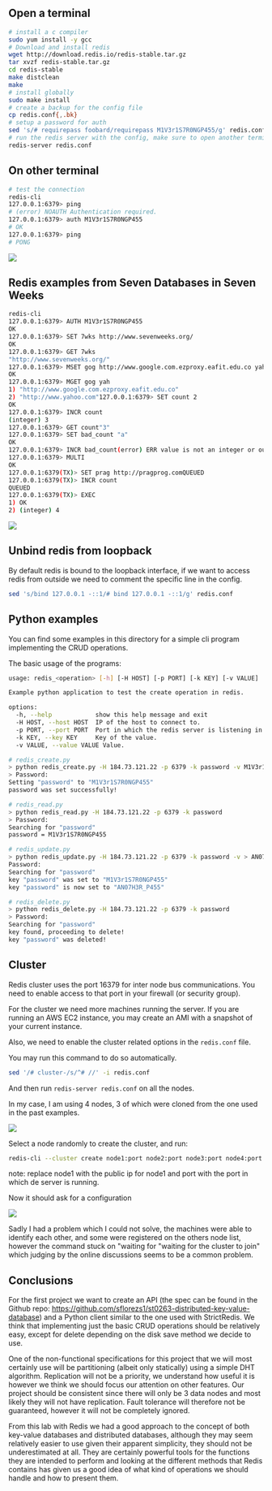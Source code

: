 ## Open a terminal
```bash
# install a c compiler
sudo yum install -y gcc
# Download and install redis
wget http://download.redis.io/redis-stable.tar.gz
tar xvzf redis-stable.tar.gz
cd redis-stable
make distclean
make
# install globally
sudo make install
# create a backup for the config file
cp redis.conf{,.bk}
# setup a password for auth
sed 's/# requirepass foobard/requirepass M1V3r1S7R0NGP455/g' redis.conf
# run the redis server with the config, make sure to open another terminal since this command will lock the terminal until the server is terminated
redis-server redis.conf
```

## On other terminal
```bash
# test the connection
redis-cli
127.0.0.1:6379> ping
# (error) NOAUTH Authentication required.
127.0.0.1:6379> auth M1V3r1S7R0NGP455
# OK
127.0.0.1:6379> ping
# PONG
```

![](./1.png)

## Redis examples from Seven Databases in Seven Weeks

```bash
redis-cli
127.0.0.1:6379> AUTH M1V3r1S7R0NGP455
OK
127.0.0.1:6379> SET 7wks http://www.sevenweeks.org/
OK
127.0.0.1:6379> GET 7wks
"http://www.sevenweeks.org/"
127.0.0.1:6379> MSET gog http://www.google.com.ezproxy.eafit.edu.co yah http://www.yahoo.com
OK
127.0.0.1:6379> MGET gog yah
1) "http://www.google.com.ezproxy.eafit.edu.co"
2) "http://www.yahoo.com"127.0.0.1:6379> SET count 2
OK
127.0.0.1:6379> INCR count
(integer) 3
127.0.0.1:6379> GET count"3"
127.0.0.1:6379> SET bad_count "a"
OK
127.0.0.1:6379> INCR bad_count(error) ERR value is not an integer or out of range
127.0.0.1:6379> MULTI
OK
127.0.0.1:6379(TX)> SET prag http://pragprog.comQUEUED
127.0.0.1:6379(TX)> INCR count
QUEUED
127.0.0.1:6379(TX)> EXEC
1) OK
2) (integer) 4
```
![](./2.png)

## Unbind redis from loopback
By default redis is bound to the loopback interface, if we want to access redis from outside we need to comment the specific line in the config.

```bash
sed 's/bind 127.0.0.1 -::1/# bind 127.0.0.1 -::1/g' redis.conf
```

## Python examples

You can find some examples in this directory for a simple cli program implementing the CRUD operations.

The basic usage of the programs:
```bash
usage: redis_<operation> [-h] [-H HOST] [-p PORT] [-k KEY] [-v VALUE]

Example python application to test the create operation in redis.

options:
  -h, --help            show this help message and exit
  -H HOST, --host HOST  IP of the host to connect to.
  -p PORT, --port PORT  Port in which the redis server is listening in the host.
  -k KEY, --key KEY     Key of the value.
  -v VALUE, --value VALUE Value.
```

```bash
# redis_create.py
> python redis_create.py -H 184.73.121.22 -p 6379 -k password -v M1V3r1S7R0NGP455
> Password:
Setting "password" to "M1V3r1S7R0NGP455"
password was set successfully!
```

```bash
# redis_read.py
> python redis_read.py -H 184.73.121.22 -p 6379 -k password
> Password:
Searching for "password"
password = M1V3r1S7R0NGP455
```

```bash
# redis_update.py
> python redis_update.py -H 184.73.121.22 -p 6379 -k password -v > AN07H3R_P455
Password:
Searching for "password"
key "password" was set to "M1V3r1S7R0NGP455"
key "password" is now set to "AN07H3R_P455"
```

```bash
# redis_delete.py
> python redis_delete.py -H 184.73.121.22 -p 6379 -k password
> Password:
Searching for "password"
key found, proceeding to delete!
key "password" was deleted!
```

## Cluster

Redis cluster uses the port 16379 for inter node bus communications. You need to enable access to that port in your firewall (or security group).

For the cluster we need more machines running the server. If you are running an AWS EC2 instance, you may create an AMI with a snapshot of your current instance.

Also, we need to enable the cluster related options in the `redis.conf` file.

You may run this command to do so automatically.
```bash
sed '/# cluster-/s/^# //' -i redis.conf
```

And then run `redis-server redis.conf` on all the nodes.

In my case, I am using 4 nodes, 3 of which were cloned from the one used in the past examples.

![](./5.png)

Select a node randomly to create the cluster, and run:

```bash
redis-cli --cluster create node1:port node2:port node3:port node4:port -a M1V3r1S7R0NGP455
```

note: replace node1 with the public ip for node1 and port with the port in which de server is running.

Now it should ask for a configuration 

![](./4.png)

Sadly I had a problem which I could not solve, the machines were able to identify each other, and some were registered on the others node list, however the command stuck on "waiting for "waiting for the cluster to join" which judging by the online discussions seems to be a common problem.

## Conclusions

For the first project we want to create an API (the spec can be found in the Github repo: https://github.com/sflorezs1/st0263-distributed-key-value-database) and a Python client similar to the one used with StrictRedis. We think that implementing just the basic CRUD operations should be relatively easy, except for delete depending on the disk save method we decide to use.

One of the non-functional specifications for this project that we will most certainly use will be partitioning (albeit only statically) using a simple DHT algorithm. Replication will not be a priority, we understand how useful it is however we think we should focus our attention on other features. Our project should be consistent since there will only be 3 data nodes and most likely they will not have replication. Fault tolerance will therefore not be guaranteed, however it will not be completely ignored.

From this lab with Redis we had a good approach to the concept of both key-value databases and distributed databases, although they may seem relatively easier to use given their apparent simplicity, they should not be underestimated at all. They are certainly powerful tools for the functions they are intended to perform and looking at the different methods that Redis contains has given us a good idea of ​​what kind of operations we should handle and how to present them.
